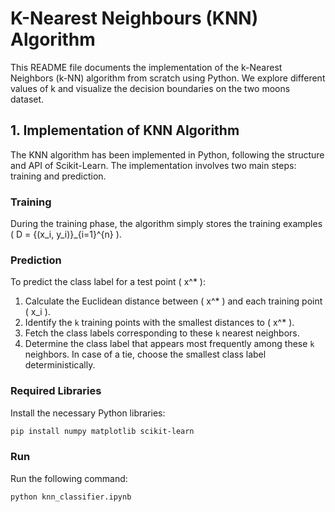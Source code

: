 # K-Nearest Neighbours (KNN) Algorithm

This README file documents the implementation of the k-Nearest Neighbors (k-NN) algorithm from scratch using Python. We explore different values of k and visualize the decision boundaries on the two moons dataset.

## 1. Implementation of KNN Algorithm

The KNN algorithm has been implemented in Python, following the structure and API of Scikit-Learn. The implementation involves two main steps: training and prediction.

### Training

During the training phase, the algorithm simply stores the training examples \( D = \{(x_i, y_i)\}_{i=1}^{n} \).

### Prediction

To predict the class label for a test point \( x^* \):
1. Calculate the Euclidean distance between \( x^* \) and each training point \( x_i \).
2. Identify the `k` training points with the smallest distances to \( x^* \).
3. Fetch the class labels corresponding to these `k` nearest neighbors.
4. Determine the class label that appears most frequently among these `k` neighbors. In case of a tie, choose the smallest class label deterministically.

### Required Libraries

Install the necessary Python libraries:

```bash
pip install numpy matplotlib scikit-learn
```

### Run

Run the following command:

```bash
python knn_classifier.ipynb
```
